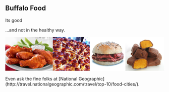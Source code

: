 ## Buffalo Food

Its good <!-- .element: class="fragment" -->

...and not in the healthy way. <!-- .element: class="fragment" -->

<img class="fragment" src="images/food.png" alt="">

<p class="fragment">Even ask the fine folks at [National Geographic](http://travel.nationalgeographic.com/travel/top-10/food-cities/).</p>